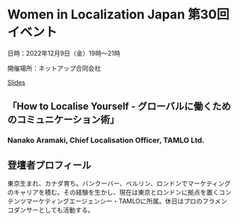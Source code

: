 # Women in Localization Japan 第30回イベント

日時：2022年12月9日（金）19時～21時

開催場所：ネットアップ合同会社

[Slides](https://drive.google.com/drive/u/0/folders/1N7pPCvFAgcuf04nsR5W5Lj1EVUFPvKJx)

## 「How to Localise Yourself - グローバルに働くためのコミュニケーション術」
### Nanako Aramaki, Chief Localisation Officer, TAMLO Ltd.

## 登壇者プロフィール
東京生まれ、カナダ育ち。バンクーバー、ベルリン、ロンドンでマーケティングのキャリアを積む。その経験を生かし、現在は東京とロンドンに拠点を置くコンテンツマーケティングエージェンシー・TAMLOに所属。休日はプロのフラメンコダンサーとしても活動する。

